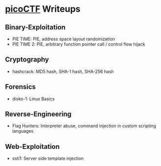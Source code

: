 # [picoCTF](https://play.picoctf.org) Writeups

## Binary-Exploitation

- PIE TIME: PIE, address space layout randomization
- PIE TIME 2: PIE, arbitrary function pointer call / control flow hijack

## Cryptography

- hashcrack: MD5 hash, SHA-1 hash, SHA-256 hash

## Forensics

- disko-1: Linux Basics

## Reverse-Engineering

- Flag Hunters: Interpreter abuse, command injection in custom scripting languages

## Web-Exploitation

- ssti1: Server side template injection
